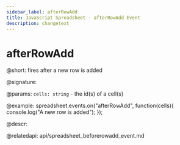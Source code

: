 ```yaml
---
sidebar_label: afterRowAdd
title: JavaScript Spreadsheet - afterRowAdd Event
description: changetext
---
```


# afterRowAdd

@short: fires after a new row is added

@signature:

@params:
`cells: string` - the id(s) of a cell(s)

@example:
spreadsheet.events.on("afterRowAdd", function(cells){
	console.log("A new row is added");
});

@descr:

@relatedapi:
api/spreadsheet_beforerowadd_event.md
